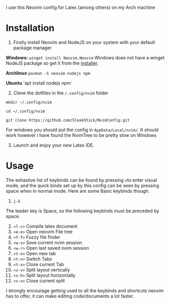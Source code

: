 I use this Neovim config for Latex (among others) on my Arch machine

# Installation

1. Firstly install Neovim and NodeJS on your system with your default package manager
 
  **Windows:** `winget install Neovim.Neovim` Windows does not have a winget NodeJS package so get it from the [installer](https://nodejs.org/en/#home-downloadhead).

   **Archlinux** `pacman -S neovim nodejs npm`

  **Ubuntu** 'apt install nodejs npm`

2. Clone the dotfiles in the `/.config/nvim` folder

`mkdir ~/.config/nvim`

`cd ~/.config/nvim`

`git clone https://github.com/SleakStick/NvimConfig.git`

For windows you should put the config in `AppData/Local/nvim/`. It should work however i have found the NvimTree to be pretty slow on Windows

3. Launch and enjoy your new Latex IDE.

# Usage

The exhastive list of keybinds can be found by pressing `v`to enter visual mode, and the quick binds set up by this config can be seen by pressing space when in normal mode. Here are some Basic keybinds though.
1. `j-k`
   
The leader key is Space, so the following keybinds must be preceded by space.

2. `<l-c>` Compile latex document
3. `<e-e>` Open neovim File tree
4. `<f-f>` Fuzzy file finder
5. `<w-s>` Save current nvim session
6. `<w-r>` Open last saved nvim session
7. `<t-o>` Open new tab
8. `<t-n>` Switch Tabs
9. `<t-x>` Close current Tab
10. `<s-v>` Split layout vertically
11. `<s-h>` Split layout horizontally
12. `<s-x>` Close current split

I strongly encourage getting used to all the keybinds and shortcuts neovim has to offer, it can make editing code/documents a lot faster.
